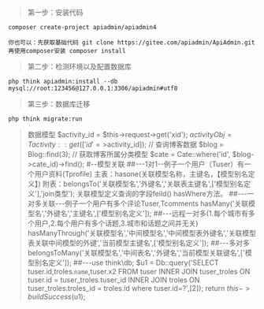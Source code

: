 > 第一步：安装代码
```
composer create-project apiadmin/apiadmin4
```
```
你也可以：先获取基础代码 git clone https://gitee.com/apiadmin/ApiAdmin.git   再使用composer安装 composer install
```
> 第二步：检测环境以及配置数据库
```
php think apiadmin:install --db mysql://root:123456@127.0.0.1:3306/apiadmin#utf8
```
> 第三步：数据库迁移
```
php think migrate:run
```
> 数据模型
$activity_id = $this->request->get('xid');
$activityObj = Tactivity::get(['id'=>$activity_id]);
// 查询博客数据
$blog = Blog::find(3);
// 获取博客所属分类模型
$cate = Cate::where('id', $blog->cate_id)->find();
#--模型关联
##---1对1--例子一个用户（Tuser）有一个用户资料(Tprofile)
主表：hasone(关联模型名称，主键名，【模型别名定义】)
附表：belongsTo('关联模型名','外键名','关联表主键名',['模型别名定义'],'join类型');
关联模型定义查询的字段feild()
hasWhere方法。
##---一对多关联---例子一个用户有多个评论Tuser,Tcomments
hasMany('关联模型名','外键名','主键名',['模型别名定义']);
##---远程一对多(1.每个城市有多个用户,2.每个用户有多个话题,3.城市和话题之间并无关)
hasManyThrough('关联模型名','中间模型名','中间模型表外键名','关联模型表关联中间模型的外键','当前模型主键名',['模型别名定义']);
##---多对多
belongsToMany('关联模型名','中间表名','外键名','当前模型关联键名',['模型别名定义']);
##---use think\db;
$u1 = Db::query('SELECT tuser.id,troles.`name`,tuser.x2 FROM tuser INNER JOIN tuser_troles ON tuser.id = tuser_troles.tuser_id INNER JOIN troles ON tuser_troles.troles_id = troles.id where tuser.id=?',[2]);
		return $this->buildSuccess($u1);
